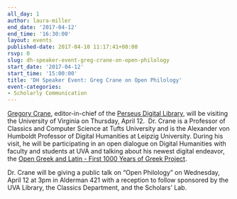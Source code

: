 ```yaml
---
all_day: 1
author: laura-miller
end_date: '2017-04-12'
end_time: '16:30:00'
layout: events
published-date: 2017-04-10 11:17:41+00:00
rsvp: 0
slug: dh-speaker-event-greg-crane-on-open-philology
start_date: '2017-04-12'
start_time: '15:00:00'
title: 'DH Speaker Event: Greg Crane on Open Philology'
event-categories:
- Scholarly Communication
---
```


[Gregory Crane](http://www.perseus.tufts.edu/hopper/about/who/gregoryCrane), editor-in-chief of the [Perseus Digital Library](http://www.perseus.tufts.edu/hopper/), will be visiting the University of Virginia on Thursday, April 12.  Dr. Crane is a Professor of Classics and Computer Science at Tufts University and is the Alexander von Humboldt Professor of Digital Humanities at Leipzig University. During his visit, he will be participating in an open dialogue on Digital Humanities with faculty and students at UVA and talking about his newest digital endeavor, the [Open Greek and Latin - First 1000 Years of Greek Project](http://www.dh.uni-leipzig.de/wo/projects/open-greek-and-latin-project/).

Dr. Crane will be giving a public talk on “Open Philology” on Wednesday, April 12 at 3pm in Alderman 421 with a reception to follow sponsored by the UVA Library, the Classics Department, and the Scholars' Lab.
